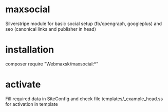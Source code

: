 maxsocial
=========

Silverstripe module for basic social setup (fb/opengraph, googleplus) and seo (canonical links and publisher in head)

installation
============
composer require "Webmaxsk/maxsocial:*"

activate
========
Fill required data in SiteConfig and check file templates/_example_head.ss for activation in template
